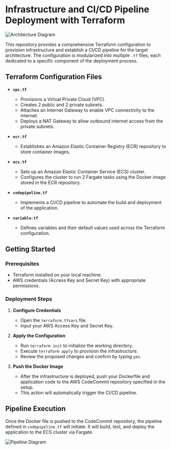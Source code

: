 
# Infrastructure and CI/CD Pipeline Deployment with Terraform

![Architecture Diagram](https://user-images.githubusercontent.com/100461037/173172327-187f4083-160c-4695-9425-00669d177f60.png)

This repository provides a comprehensive Terraform configuration to provision infrastructure and establish a CI/CD pipeline for the target architecture. The configuration is modularized into multiple `.tf` files, each dedicated to a specific component of the deployment process.

## Terraform Configuration Files

- **`vpc.tf`**  
  - Provisions a Virtual Private Cloud (VPC).  
  - Creates 2 public and 2 private subnets.  
  - Attaches an Internet Gateway to enable VPC connectivity to the internet.  
  - Deploys a NAT Gateway to allow outbound internet access from the private subnets.

- **`ecr.tf`**  
  - Establishes an Amazon Elastic Container Registry (ECR) repository to store container images.

- **`ecs.tf`**  
  - Sets up an Amazon Elastic Container Service (ECS) cluster.  
  - Configures the cluster to run 2 Fargate tasks using the Docker image stored in the ECR repository.

- **`codepipeline.tf`**  
  - Implements a CI/CD pipeline to automate the build and deployment of the application.

- **`variable.tf`**  
  - Defines variables and their default values used across the Terraform configuration.

## Getting Started

### Prerequisites
- Terraform installed on your local machine.
- AWS credentials (Access Key and Secret Key) with appropriate permissions.

### Deployment Steps
1. **Configure Credentials**  
   - Open the `terraform.tfvars` file.  
   - Input your AWS Access Key and Secret Key.

2. **Apply the Configuration**  
   - Run `terraform init` to initialize the working directory.  
   - Execute `terraform apply` to provision the infrastructure.  
   - Review the proposed changes and confirm by typing `yes`.

3. **Push the Docker Image**  
   - After the infrastructure is deployed, push your Dockerfile and application code to the AWS CodeCommit repository specified in the setup.  
   - This action will automatically trigger the CI/CD pipeline.

## Pipeline Execution
Once the Docker file is pushed to the CodeCommit repository, the pipeline defined in `codepipeline.tf` will initiate. It will build, test, and deploy the application to the ECS cluster via Fargate.

![Pipeline Diagram](https://user-images.githubusercontent.com/100461037/173172340-f11305b5-66d0-4055-af36-eaeec5c7b181.png)


